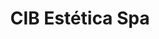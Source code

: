 ---
title: "CIB Estética Spa"
url: /ciudad-guayana-puerto-ordaz/cib-estetica-spa/
shop: Kosmetik
---